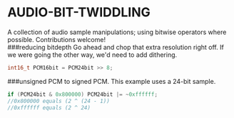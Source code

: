 # AUDIO-BIT-TWIDDLING
A collection of audio sample manipulations; using bitwise operators where possible. Contributions welcome!  
###reducing bitdepth
Go ahead and chop that extra resolution right off. If we were going the other way, we'd need to add dithering.
```c
int16_t PCM16bit = PCM24bit >> 8;
```
###unsigned PCM to signed PCM.
This example uses a 24-bit sample.
```c
if (PCM24bit & 0x800000) PCM24bit |= ~0xffffff;
//0x800000 equals (2 ^ (24 - 1))
//0xffffff equals (2 ^ 24)
```
